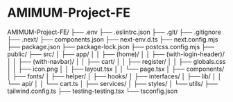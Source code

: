 # AMIMUM-Project-FE

AMIMUM-Project-FE/
├── .env
├── .eslintrc.json
├── .git/
├── .gitignore
├── .next/
├── components.json
├── next-env.d.ts
├── next.config.mjs
├── package.json
├── package-lock.json
├── postcss.config.mjs
├── public/
├── src/
│   ├── app/
│   │   ├── (home)/
│   │   ├── (with-login-header)/
│   │   ├── (with-navbar)/
│   │   ├── cart/
│   │   ├── register/
│   │   ├── globals.css
│   │   ├── icon.png
│   │   ├── layout.tsx
│   │   └── page.tsx
│   ├── components/
│   ├── fonts/
│   ├── helper/
│   ├── hooks/
│   ├── interfaces/
│   ├── lib/
│   │   └── api/
│   │       └── cart.ts
│   ├── services/
│   ├── styles/
│   └── utils/
├── tailwind.config.ts
├── testing-testing.tsx
└── tsconfig.json

